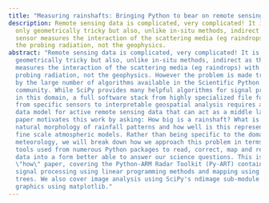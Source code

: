 ```yaml
---
title: "Measuring rainshafts: Bringing Python to bear on remote sensing data"
description: Remote sensing data is complicated, very complicated! It is not
  only geometrically tricky but also, unlike in-situ methods, indirect as the
  sensor measures the interaction of the scattering media (eg raindrops) with
  the probing radiation, not the geophysics.
abstract: "Remote sensing data is complicated, very complicated! It is not only
  geometrically tricky but also, unlike in-situ methods, indirect as the sensor
  measures the interaction of the scattering media (eg raindrops) with the
  probing radiation, not the geophysics. However the problem is made tractable
  by the large number of algorithms available in the Scientific Python
  community. While SciPy provides many helpful algorithms for signal processing
  in this domain, a full software stack from highly specialized file formats
  from specific sensors to interpretable geospatial analysis requires a common
  data model for active remote sensing data that can act as a middle layer This
  paper motivates this work by asking: How big is a rainshaft? What is the
  natural morphology of rainfall patterns and how well is this represented in
  fine scale atmospheric models. Rather than being specific to the domain of
  meteorology, we will break down how we approach this problem in terms of the
  tools used from numerous Python packages to read, correct, map and reduce the
  data into a form better able to answer our science questions. This is a
  \"how\" paper, covering the Python-ARM Radar Toolkit (Py-ART) containing
  signal processing using linear programming methods and mapping using k-d
  trees. We also cover image analysis using SciPy's ndimage sub-module and
  graphics using matplotlib."
---
```


